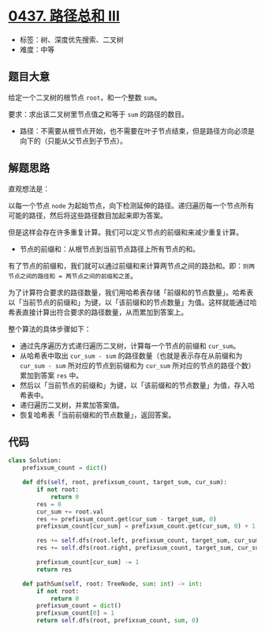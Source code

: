 # [0437. 路径总和 III](https://leetcode.cn/problems/path-sum-iii/)

- 标签：树、深度优先搜索、二叉树
- 难度：中等

## 题目大意

给定一个二叉树的根节点 `root`，和一个整数 `sum`。

要求：求出该二叉树里节点值之和等于 `sum` 的路径的数目。

- 路径：不需要从根节点开始，也不需要在叶子节点结束，但是路径方向必须是向下的（只能从父节点到子节点）。

## 解题思路

直观想法是：

以每一个节点 `node` 为起始节点，向下检测延伸的路径。递归遍历每一个节点所有可能的路径，然后将这些路径数目加起来即为答案。

但是这样会存在许多重复计算。我们可以定义节点的前缀和来减少重复计算。

- 节点的前缀和：从根节点到当前节点路径上所有节点的和。

有了节点的前缀和，我们就可以通过前缀和来计算两节点之间的路劲和。即：`则两节点之间的路径和 = 两节点之间的前缀和之差`。

为了计算符合要求的路径数量，我们用哈希表存储「前缀和的节点数量」。哈希表以「当前节点的前缀和」为键，以「该前缀和的节点数量」为值。这样就能通过哈希表直接计算出符合要求的路径数量，从而累加到答案上。

整个算法的具体步骤如下：

- 通过先序遍历方式递归遍历二叉树，计算每一个节点的前缀和 `cur_sum`。
- 从哈希表中取出 `cur_sum - sum` 的路径数量（也就是表示存在从前缀和为 `cur_sum - sum` 所对应的节点到前缀和为 `cur_sum` 所对应的节点的路径个数）累加到答案 `res` 中。
- 然后以「当前节点的前缀和」为键，以「该前缀和的节点数量」为值，存入哈希表中。
- 递归遍历二叉树，并累加答案值。
- 恢复哈希表「当前前缀和的节点数量」，返回答案。

## 代码

```Python
class Solution:
    prefixsum_count = dict()

    def dfs(self, root, prefixsum_count, target_sum, cur_sum):
        if not root:
            return 0
        res = 0
        cur_sum += root.val
        res += prefixsum_count.get(cur_sum - target_sum, 0)
        prefixsum_count[cur_sum] = prefixsum_count.get(cur_sum, 0) + 1

        res += self.dfs(root.left, prefixsum_count, target_sum, cur_sum)
        res += self.dfs(root.right, prefixsum_count, target_sum, cur_sum)

        prefixsum_count[cur_sum] -= 1
        return res

    def pathSum(self, root: TreeNode, sum: int) -> int:
        if not root:
            return 0
        prefixsum_count = dict()
        prefixsum_count[0] = 1
        return self.dfs(root, prefixsum_count, sum, 0)
```

